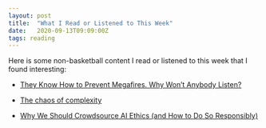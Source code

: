 ```yaml
---
layout: post
title:  "What I Read or Listened to This Week"
date:   2020-09-13T09:09:00Z
tags: reading
---
```

Here is some non-basketball content I read or listened to this week that I found interesting:


* [They Know How to Prevent Megafires. Why Won’t Anybody Listen?](https://www.propublica.org/article/they-know-how-to-prevent-megafires-why-wont-anybody-listen)

* [The chaos of complexity](https://vicki.substack.com/p/the-chaos-of-complexity)

* [Why We Should Crowdsource AI Ethics (and How to Do So Responsibly)](https://behavioralscientist.org/why-we-should-crowdsource-ai-ethics-and-how-to-do-so-responsibly/)
